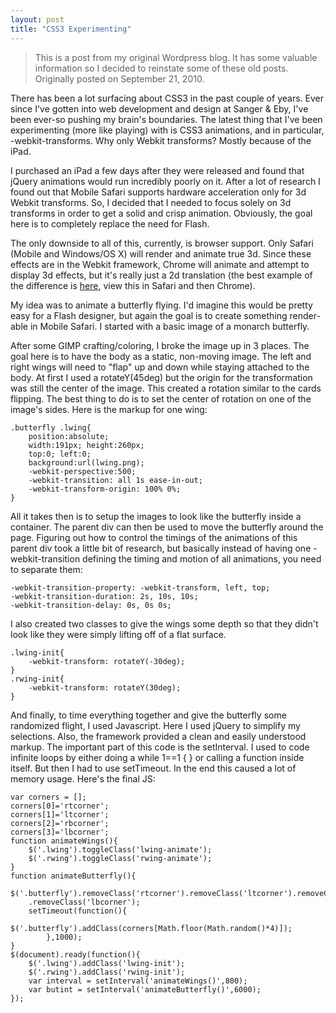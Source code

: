 ```yaml
---
layout: post
title: "CSS3 Experimenting"
---
```


> This is a post from my original Wordpress blog. It has some valuable information so I decided to reinstate some of these old posts. Originally posted on September 21, 2010.

There has been a lot surfacing about CSS3 in the past couple of years. Ever since I've gotten into web development and design at Sanger &amp; Eby, I've been ever-so pushing my brain's boundaries. The latest thing that I've been experimenting (more like playing) with is CSS3 animations, and in particular, -webkit-transforms. Why only Webkit transforms? Mostly because of the iPad.<!--more-->

I purchased an iPad a few days after they were released and found that jQuery animations would run incredibly poorly on it. After a lot of research I found out that Mobile Safari supports hardware acceleration only for 3d Webkit transforms. So, I decided that I needed to focus solely on 3d transforms in order to get a solid and crisp animation<em>. </em>Obviously, the goal here is to completely replace the need for Flash.

The only downside to all of this, currently, is browser support. Only Safari (Mobile and Windows/OS X) will render and animate true 3d. Since these effects are in the Webkit framework, Chrome will animate and attempt to display 3d effects, but it's really just a 2d translation (the best example of the difference is <a title="here" href="http://css3playground.com/flip-card.php" target="_blank">here</a>, view this in Safari and then Chrome).

My idea was to animate a butterfly flying. I'd imagine this would be pretty easy for a Flash designer, but again the goal is to create something render-able in Mobile Safari. I started with a basic image of a monarch butterfly.

After some GIMP crafting/coloring, I broke the image up in 3 places. The goal here is to have the body as a static, non-moving image. The left and right wings will need to "flap" up and down while staying attached to the body. At first I used a rotateY(45deg) but the origin for the transformation was still the center of the image. This created a rotation similar to the cards flipping. The best thing to do is to set the center of rotation on one of the image's sides. Here is the markup for one wing:

	.butterfly .lwing{
		position:absolute;
		width:191px; height:260px;
		top:0; left:0;
		background:url(lwing.png);
		-webkit-perspective:500;
		-webkit-transition: all 1s ease-in-out;
		-webkit-transform-origin: 100% 0%;
	}

All it takes then is to setup the images to look like the butterfly inside a container. The parent div can then be used to move the butterfly around the page. Figuring out how to control the timings of the animations of this parent div took a little bit of research, but basically instead of having one -webkit-transition defining the timing and motion of all animations, you need to separate them:

	-webkit-transition-property: -webkit-transform, left, top;
	-webkit-transition-duration: 2s, 10s, 10s;
	-webkit-transition-delay: 0s, 0s 0s;

I also created two classes to give the wings some depth so that they didn't look like they were simply lifting off of a flat surface.

	.lwing-init{
		-webkit-transform: rotateY(-30deg);
	}
	.rwing-init{
		-webkit-transform: rotateY(30deg);
	}

And finally, to time everything together and give the butterfly some randomized flight, I used Javascript. Here I used jQuery to simplify my selections. Also, the framework provided a clean and easily understood markup. The important part of this code is the setInterval. I used to code infinite loops by either doing a while 1==1 { } or calling a function inside itself. But then I had to use setTimeout. In the end this caused a lot of memory usage. Here's the final JS:

	var corners = [];
	corners[0]='rtcorner';
	corners[1]='ltcorner';
	corners[2]='rbcorner';
	corners[3]='lbcorner';
	function animateWings(){
		$('.lwing').toggleClass('lwing-animate');
		$('.rwing').toggleClass('rwing-animate');
	}
	function animateButterfly(){
		$('.butterfly').removeClass('rtcorner').removeClass('ltcorner').removeClass('rbcorner')&#8629;
		.removeClass('lbcorner');
		setTimeout(function(){
			$('.butterfly').addClass(corners[Math.floor(Math.random()*4)]);
			},1000);
	}
	$(document).ready(function(){
		$('.lwing').addClass('lwing-init');
		$('.rwing').addClass('rwing-init');
		var interval = setInterval('animateWings()',800);
		var butint = setInterval('animateButterfly()',6000);
	});
